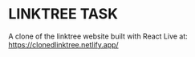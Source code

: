# LINKTREE TASK

A clone of the linktree website built with React
Live at: https://clonedlinktree.netlify.app/
